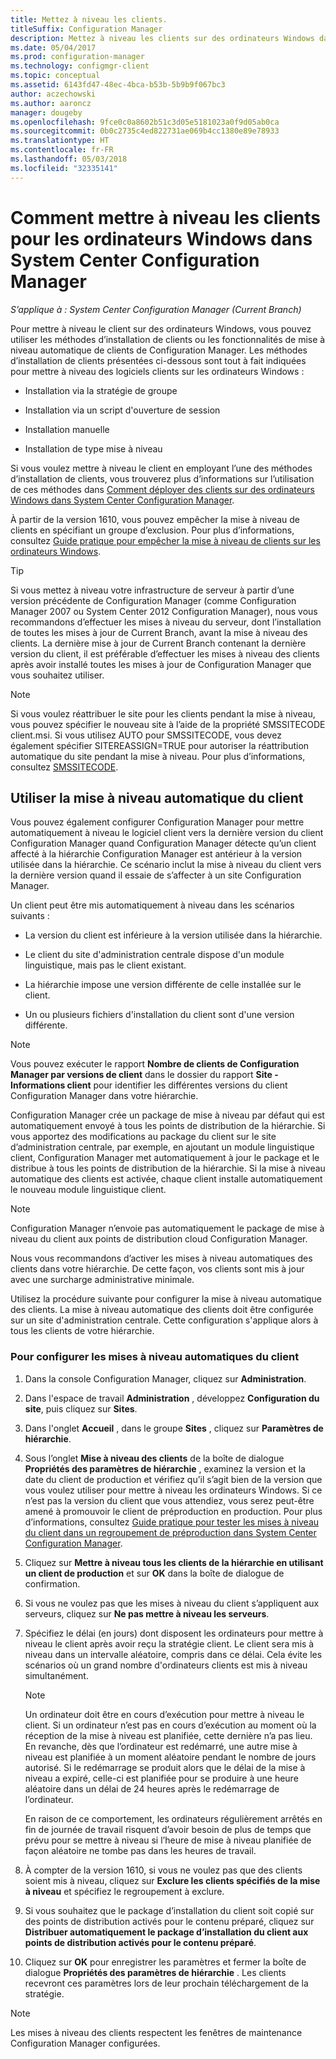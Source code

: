 ```yaml
---
title: Mettez à niveau les clients.
titleSuffix: Configuration Manager
description: Mettez à niveau les clients sur des ordinateurs Windows dans System Center Configuration Manager.
ms.date: 05/04/2017
ms.prod: configuration-manager
ms.technology: configmgr-client
ms.topic: conceptual
ms.assetid: 6143fd47-48ec-4bca-b53b-5b9b9f067bc3
author: aczechowski
ms.author: aaroncz
manager: dougeby
ms.openlocfilehash: 9fce0c0a8602b51c3d05e5181023a0f9d05ab0ca
ms.sourcegitcommit: 0b0c2735c4ed822731ae069b4cc1380e89e78933
ms.translationtype: HT
ms.contentlocale: fr-FR
ms.lasthandoff: 05/03/2018
ms.locfileid: "32335141"
---
```

# <a name="how-to-upgrade-clients-for-windows-computers-in-system-center-configuration-manager"></a>Comment mettre à niveau les clients pour les ordinateurs Windows dans System Center Configuration Manager

*S’applique à : System Center Configuration Manager (Current Branch)*

Pour mettre à niveau le client sur des ordinateurs Windows, vous pouvez utiliser les méthodes d’installation de clients ou les fonctionnalités de mise à niveau automatique de clients de Configuration Manager. Les méthodes d’installation de clients présentées ci-dessous sont tout à fait indiquées pour mettre à niveau des logiciels clients sur les ordinateurs Windows :  

-   Installation via la stratégie de groupe  

-   Installation via un script d'ouverture de session  

-   Installation manuelle  

-   Installation de type mise à niveau  

 Si vous voulez mettre à niveau le client en employant l’une des méthodes d’installation de clients, vous trouverez plus d’informations sur l’utilisation de ces méthodes dans [Comment déployer des clients sur des ordinateurs Windows dans System Center Configuration Manager](../../../../core/clients/deploy/deploy-clients-to-windows-computers.md).

 À partir de la version 1610, vous pouvez empêcher la mise à niveau de clients en spécifiant un groupe d’exclusion. Pour plus d’informations, consultez [Guide pratique pour empêcher la mise à niveau de clients sur les ordinateurs Windows](exclude-clients-windows.md).  


> [!TIP]  
>  Si vous mettez à niveau votre infrastructure de serveur à partir d’une version précédente de Configuration Manager \(comme Configuration Manager 2007 ou System Center 2012 Configuration Manager\), nous vous recommandons d’effectuer les mises à niveau du serveur, dont l’installation de toutes les mises à jour de Current Branch, avant la mise à niveau des clients.   La dernière mise à jour de Current Branch contenant la dernière version du client, il est préférable d’effectuer les mises à niveau des clients après avoir installé toutes les mises à jour de Configuration Manager que vous souhaitez utiliser.

> [!NOTE]
> Si vous voulez réattribuer le site pour les clients pendant la mise à niveau, vous pouvez spécifier le nouveau site à l’aide de la propriété SMSSITECODE client.msi. Si vous utilisez AUTO pour SMSSITECODE, vous devez également spécifier SITEREASSIGN=TRUE pour autoriser la réattribution automatique du site pendant la mise à niveau. Pour plus d’informations, consultez [SMSSITECODE](../../deploy/about-client-installation-properties.md#smssitecode).

## <a name="use-automatic-client-upgrade"></a>Utiliser la mise à niveau automatique du client  
 Vous pouvez également configurer Configuration Manager pour mettre automatiquement à niveau le logiciel client vers la dernière version du client Configuration Manager quand Configuration Manager détecte qu’un client affecté à la hiérarchie Configuration Manager est antérieur à la version utilisée dans la hiérarchie. Ce scénario inclut la mise à niveau du client vers la dernière version quand il essaie de s’affecter à un site Configuration Manager.  

 Un client peut être mis automatiquement à niveau dans les scénarios suivants :  

-   La version du client est inférieure à la version utilisée dans la hiérarchie.  

-   Le client du site d'administration centrale dispose d'un module linguistique, mais pas le client existant.  

-   La hiérarchie impose une version différente de celle installée sur le client.  

-   Un ou plusieurs fichiers d'installation du client sont d'une version différente.  

> [!NOTE]  
>  Vous pouvez exécuter le rapport **Nombre de clients de Configuration Manager par versions de client** dans le dossier du rapport **Site - Informations client** pour identifier les différentes versions du client Configuration Manager dans votre hiérarchie.  

 Configuration Manager crée un package de mise à niveau par défaut qui est automatiquement envoyé à tous les points de distribution de la hiérarchie. Si vous apportez des modifications au package du client sur le site d’administration centrale, par exemple, en ajoutant un module linguistique client, Configuration Manager met automatiquement à jour le package et le distribue à tous les points de distribution de la hiérarchie. Si la mise à niveau automatique des clients est activée, chaque client installe automatiquement le nouveau module linguistique client.  

> [!NOTE]  
>  Configuration Manager n’envoie pas automatiquement le package de mise à niveau du client aux points de distribution cloud Configuration Manager.  

 Nous vous recommandons d’activer les mises à niveau automatiques des clients dans votre hiérarchie. De cette façon, vos clients sont mis à jour avec une surcharge administrative minimale.  

 Utilisez la procédure suivante pour configurer la mise à niveau automatique des clients. La mise à niveau automatique des clients doit être configurée sur un site d'administration centrale. Cette configuration s'applique alors à tous les clients de votre hiérarchie.  

### <a name="to-configure-automatic-client-upgrades"></a>Pour configurer les mises à niveau automatiques du client  

1.  Dans la console Configuration Manager, cliquez sur **Administration**.  

2.  Dans l'espace de travail **Administration** , développez **Configuration du site**, puis cliquez sur **Sites**.  

3.  Dans l'onglet **Accueil** , dans le groupe **Sites** , cliquez sur **Paramètres de hiérarchie**.  

4.  Sous l’onglet **Mise à niveau des clients** de la boîte de dialogue **Propriétés des paramètres de hiérarchie** , examinez la version et la date du client de production et vérifiez qu’il s’agit bien de la version que vous voulez utiliser pour mettre à niveau les ordinateurs Windows.  Si ce n’est pas la version du client que vous attendiez, vous serez peut-être amené à promouvoir le client de préproduction en production. Pour plus d’informations, consultez [Guide pratique pour tester les mises à niveau du client dans un regroupement de préproduction dans System Center Configuration Manager](../../../../core/clients/manage/upgrade/test-client-upgrades.md).  

5.  Cliquez sur **Mettre à niveau tous les clients de la hiérarchie en utilisant un client de production** et sur **OK** dans la boîte de dialogue de confirmation.  

6.  Si vous ne voulez pas que les mises à niveau du client s’appliquent aux serveurs, cliquez sur **Ne pas mettre à niveau les serveurs**.  

7.  Spécifiez le délai (en jours) dont disposent les ordinateurs pour mettre à niveau le client après avoir reçu la stratégie client. Le client sera mis à niveau dans un intervalle aléatoire, compris dans ce délai. Cela évite les scénarios où un grand nombre d'ordinateurs clients est mis à niveau simultanément.

    > [!NOTE]
    > Un ordinateur doit être en cours d’exécution pour mettre à niveau le client. Si un ordinateur n’est pas en cours d’exécution au moment où la réception de la mise à niveau est planifiée, cette dernière n’a pas lieu. En revanche, dès que l’ordinateur est redémarré, une autre mise à niveau est planifiée à un moment aléatoire pendant le nombre de jours autorisé. Si le redémarrage se produit alors que le délai de la mise à niveau a expiré, celle-ci est planifiée pour se produire à une heure aléatoire dans un délai de 24 heures après le redémarrage de l’ordinateur.
    >     
    > En raison de ce comportement, les ordinateurs régulièrement arrêtés en fin de journée de travail risquent d’avoir besoin de plus de temps que prévu pour se mettre à niveau si l’heure de mise à niveau planifiée de façon aléatoire ne tombe pas dans les heures de travail.

7. À compter de la version 1610, si vous ne voulez pas que des clients soient mis à niveau, cliquez sur **Exclure les clients spécifiés de la mise à niveau** et spécifiez le regroupement à exclure.

8.  Si vous souhaitez que le package d’installation du client soit copié sur des points de distribution activés pour le contenu préparé, cliquez sur **Distribuer automatiquement le package d’installation du client aux points de distribution activés pour le contenu préparé**.  

9. Cliquez sur **OK** pour enregistrer les paramètres et fermer la boîte de dialogue **Propriétés des paramètres de hiérarchie** . Les clients recevront ces paramètres lors de leur prochain téléchargement de la stratégie.

>[!NOTE]
>Les mises à niveau des clients respectent les fenêtres de maintenance Configuration Manager configurées.
